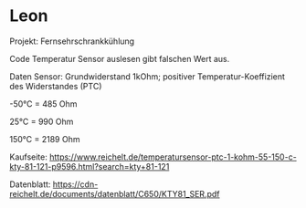 # Leon
Projekt: Fernsehrschrankkühlung

Code Temperatur Sensor auslesen gibt falschen Wert aus.


Daten Sensor:
  Grundwiderstand 1kOhm;  positiver Temperatur-Koeffizient des Widerstandes (PTC)
  
  -50°C = 485   Ohm
  
  25°C  = 990   Ohm
 
 150°C = 2189  Ohm
  
  
  
  Kaufseite:  https://www.reichelt.de/temperatursensor-ptc-1-kohm-55-150-c-kty-81-121-p9596.html?search=kty+81-121
  
  Datenblatt: https://cdn-reichelt.de/documents/datenblatt/C650/KTY81_SER.pdf
